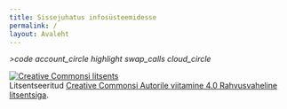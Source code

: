 ```yaml
---
title: Sissejuhatus infosüsteemidesse
permalink: /
layout: Avaleht
---
```


<p>
 <i class="material-icons ikoon teal">>code</i>
 <i class="material-icons ikoon purple">account_circle</i>
 <i class="material-icons ikoon tomato">highlight</i>
 <i class="material-icons ikoon brown400">swap_calls</i>
 <i class="material-icons ikoon yellow100">cloud_circle</i>
</p>



<p style='margin-top: 1em;'>
 <a rel="license" href="http://creativecommons.org/licenses/by/4.0/"><img alt="Creative Commonsi litsents" style="border-width:0" src="https://i.creativecommons.org/l/by/4.0/88x31.png" /></a><br />Litsentseeritud <a rel="license" href="http://creativecommons.org/licenses/by/4.0/">Creative Commonsi Autorile viitamine 4.0 Rahvusvaheline litsentsiga</a>.
</p>